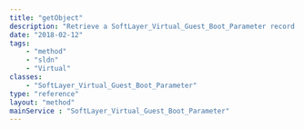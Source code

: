 ```yaml
---
title: "getObject"
description: "Retrieve a SoftLayer_Virtual_Guest_Boot_Parameter record."
date: "2018-02-12"
tags:
    - "method"
    - "sldn"
    - "Virtual"
classes:
    - "SoftLayer_Virtual_Guest_Boot_Parameter"
type: "reference"
layout: "method"
mainService : "SoftLayer_Virtual_Guest_Boot_Parameter"
---
```

